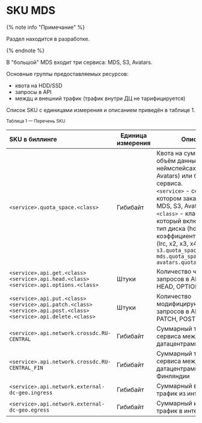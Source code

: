 # SKU MDS

{% note info "Примечание" %}

Раздел находится в разработке.

{% endnote %}

В "большой" MDS входит три сервиса: MDS, S3, Avatars.

Основные группы предоставляемых ресурсов:
- квота на HDD/SSD
- запросы в API
- междц и внешний трафик (трафик внутри ДЦ не тарифицируется)

Список SKU с единицами измерения и описанием приведён в таблице 1.

<small>Таблица 1 — Перечень SKU</small>

| SKU в биллинге | Единица измерения | Описание |
| :--- | ---- | ---- |
| `<service>.quota_space.<class>` | Гибибайт | Квота на суммарный объём данных в неймспейсах (MDS, Avatars) или бакетах (S3) сервиса.<br>`<service>` - сервис,  в котором заказана квота: MDS, S3, Avatars<br>`<class>` - класс хранения, который включает в себя тип диска (hdd, ssd) и коэффициент репликации (lrc, x2, x3, x4, x5):<br>`s3.quota_space.hdd.x3`<br>`mds.quota_space.hdd.lrc`<br>`avatars.quota_space.hdd.x4` |
| `<service>.api.get.<class>`<br>`<service>.api.head.<class>`<br>`<service>.api.options.<class>`<br> | Штуки | Количество читающих запросов в API (GET, HEAD, OPTIONS) |
| `<service>.api.put.<class>`<br>`<service>.api.patch.<class>`<br>`<service>.api.post.<class>`<br>`<service>.api.delete.<class>`<br> | Штуки | Количество модифицирующих запросов в API (PUT, PATCH, POST, DELETE) |
| `<service>.api.network.crossdc.RU-CENTRAL` | Гибибайт | Суммарный трафик сервиса между датацентрами в России |
| `<service>.api.network.crossdc.RU-CENTRAL_FIN` | Гибибайт | Суммарный трафик сервиса между датацентрами в России и Финляндии |
| `<service>.api.network.external-dc-geo.ingress` | Гибибайт | Суммарный входящий трафик из интернета |
| `<service>.api.network.external-dc-geo.egress` | Гибибайт | Суммарный исходящий трафик в интернет |

